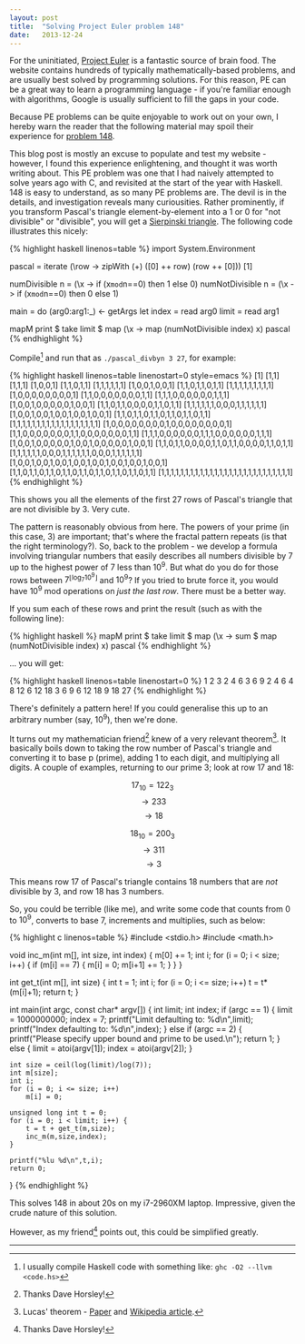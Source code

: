```yaml
---
layout: post
title:  "Solving Project Euler problem 148"
date:   2013-12-24
---
```


For the uninitiated, [Project Euler](projecteuler.net) is a fantastic source of brain food. The website contains hundreds of typically mathematically-based problems, and are usually best solved by programming solutions. For this reason, PE can be a great way to learn a programming language - if you're familiar enough with algorithms, Google is usually sufficient to fill the gaps in your code.

Because PE problems can be quite enjoyable to work out on your own, I hereby warn the reader that the following material may spoil their experience for [problem 148](http://projecteuler.net/problem=148).

This blog post is mostly an excuse to populate and test my website - however, I found this experience enlightening, and thought it was worth writing about. This PE problem was one that I had naively attempted to solve years ago with C, and revisited at the start of the year with Haskell. 148 is easy to understand, as so many PE problems are. The devil is in the details, and investigation reveals many curiousities. Rather prominently, if you transform Pascal's triangle element-by-element into a 1 or 0 for "not divisible" or "divisible", you will get a [Sierpinski triangle](http://en.wikipedia.org/wiki/Sierpinski_triangle). The following code illustrates this nicely:

{% highlight haskell linenos=table %}
import System.Environment

pascal = iterate (\row -> zipWith (+) ([0] ++ row) (row ++ [0])) [1]

numDivisible n = (\x -> if (x`mod`n==0) then 1 else 0)
numNotDivisible n = (\x -> if (x`mod`n==0) then 0 else 1)

main = do
  (arg0:arg1:_) <- getArgs
  let index = read arg0
      limit = read arg1

  mapM print $ take limit $ map (\x -> map (numNotDivisible index) x) pascal
{% endhighlight %}

Compile[^1] and run that as `./pascal_divbyn 3 27`, for example:

{% highlight haskell linenos=table linenostart=0 style=emacs %}
[1]
[1,1]
[1,1,1]
[1,0,0,1]
[1,1,0,1,1]
[1,1,1,1,1,1]
[1,0,0,1,0,0,1]
[1,1,0,1,1,0,1,1]
[1,1,1,1,1,1,1,1,1]
[1,0,0,0,0,0,0,0,0,1]
[1,1,0,0,0,0,0,0,0,1,1]
[1,1,1,0,0,0,0,0,0,1,1,1]
[1,0,0,1,0,0,0,0,0,1,0,0,1]
[1,1,0,1,1,0,0,0,0,1,1,0,1,1]
[1,1,1,1,1,1,0,0,0,1,1,1,1,1,1]
[1,0,0,1,0,0,1,0,0,1,0,0,1,0,0,1]
[1,1,0,1,1,0,1,1,0,1,1,0,1,1,0,1,1]
[1,1,1,1,1,1,1,1,1,1,1,1,1,1,1,1,1,1]
[1,0,0,0,0,0,0,0,0,1,0,0,0,0,0,0,0,0,1]
[1,1,0,0,0,0,0,0,0,1,1,0,0,0,0,0,0,0,1,1]
[1,1,1,0,0,0,0,0,0,1,1,1,0,0,0,0,0,0,1,1,1]
[1,0,0,1,0,0,0,0,0,1,0,0,1,0,0,0,0,0,1,0,0,1]
[1,1,0,1,1,0,0,0,0,1,1,0,1,1,0,0,0,0,1,1,0,1,1]
[1,1,1,1,1,1,0,0,0,1,1,1,1,1,1,0,0,0,1,1,1,1,1,1]
[1,0,0,1,0,0,1,0,0,1,0,0,1,0,0,1,0,0,1,0,0,1,0,0,1]
[1,1,0,1,1,0,1,1,0,1,1,0,1,1,0,1,1,0,1,1,0,1,1,0,1,1]
[1,1,1,1,1,1,1,1,1,1,1,1,1,1,1,1,1,1,1,1,1,1,1,1,1,1,1]
{% endhighlight %}

This shows you all the elements of the first 27 rows of Pascal's triangle that are not divisible by 3. Very cute.

The pattern is reasonably obvious from here. The powers of your prime (in this case, 3) are important; that's where the fractal pattern repeats (is that the right terminology?). So, back to the problem - we develop a formula involving triangular numbers that easily describes all numbers divisible by 7 up to the highest power of 7 less than $10^9$. But what do you do for those rows between $7^{\lfloor\log_{7}10^{9}\rfloor}$ and $10^9$? If you tried to brute force it, you would have $10^9$ mod operations on *just the last row*. There must be a better way.

If you sum each of these rows and print the result (such as with the following line):

{% highlight haskell %}
  mapM print $ take limit $ map (\x -> sum $ map (numNotDivisible index) x) pascal
{% endhighlight %}

... you will get:

{% highlight haskell linenos=table linenostart=0 %}
1
2
3
2
4
6
3
6
9
2
4
6
4
8
12
6
12
18
3
6
9
6
12
18
9
18
27
{% endhighlight %}

There's definitely a pattern here! If you could generalise this up to an arbitrary number (say, $10^9$), then we're done.

It turns out my mathematician friend[^2] knew of a very relevant theorem[^3]. It basically boils down to taking the row number of Pascal's triangle and converting it to base p (prime), adding 1 to each digit, and multiplying all digits. A couple of examples, returning to our prime 3; look at row 17 and 18:

$$ 17_{10} = 122_3 $$
$$ \rightarrow 233 $$
$$ \rightarrow 18 $$

$$ 18_{10} = 200_3 $$
$$ \rightarrow 311 $$
$$ \rightarrow 3 $$

This means row 17 of Pascal's triangle contains 18 numbers that are *not* divisible by 3, and row 18 has 3 numbers.

So, you could be terrible (like me), and write some code that counts from $0$ to $10^9$, converts to base 7, increments and multiplies, such as below:

{% highlight c linenos=table %}
#include <stdio.h>
#include <math.h>

void inc_m(int m[], int size, int index) {
    m[0] += 1;
    int i;
    for (i = 0; i < size; i++) {
        if (m[i] == 7) {
            m[i] = 0;
            m[i+1] += 1;
        }
    }
}

int get_t(int m[], int size) {
    int t = 1;
    int i;
    for (i = 0; i <= size; i++)
        t = t*(m[i]+1);
    return t;
}


int main(int argc, const char* argv[]) {
    int limit;
    int index;
    if (argc == 1) {
        limit = 1000000000;
        index = 7;
        printf("Limit defaulting to: %d\n",limit);
        printf("Index defaulting to: %d\n",index);
    }
    else if (argc == 2) {
        printf("Please specify upper bound and prime to be used.\n");
        return 1;
    }
    else {
        limit = atoi(argv[1]);
        index = atoi(argv[2]);
    }

    int size = ceil(log(limit)/log(7));
    int m[size];
    int i;
    for (i = 0; i <= size; i++)
        m[i] = 0;

    unsigned long int t = 0;
    for (i = 0; i < limit; i++) {
        t = t + get_t(m,size);
        inc_m(m,size,index);
    }

    printf("%lu %d\n",t,i);
    return 0;
}
{% endhighlight %}

This solves 148 in about 20s on my i7-2960XM laptop. Impressive, given the crude nature of this solution.

However, as my friend[^2] points out, this could be simplified greatly.

* * *
[^1]: I usually compile Haskell code with something like: `ghc -O2 --llvm <code.hs>`
[^2]: Thanks Dave Horsley!
[^3]: Lucas' theorem - [Paper](http://copper.math.buffalo.edu/urgewiki/uploads/Literature2010Carbonara/Fine47.pdf) and [Wikipedia article](https://en.wikipedia.org/wiki/Lucas%27_theorem).
